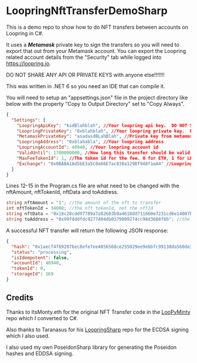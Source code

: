 # LoopringNftTransferDemoSharp
This is a demo repo to show how to do NFT transfers between accounts on Loopring in C#.

It uses a ***Metamask*** private key to sign the transfers so you will need to export that out from your Metamask account. You can export the Loopring related account details from the "Security" tab while logged into https://loopring.io. 

DO NOT SHARE ANY API OR PRIVATE KEYS with anyone else!!!!!!!

This was written in .NET 6 so you need an IDE that can compile it. 

You will need to setup an "appsettings.json" file in the project directory like below with the property "Copy to Output Directory" set to "Copy Always".

```json
{
  "Settings": {
    "LoopringApiKey": "ksdBlahblah", //Your loopring api key.  DO NOT SHARE THIS AT ALL.
    "LoopringPrivateKey": "0xblahblah", //Your loopring private key.  DO NOT SHARE THIS AT ALL.
    "MetamaskPrivateKey": "asadasdBLahBlah", //Private key from metamask. DO NOT SHARE THIS AT ALL.
    "LoopringAddress": "0xblahabla", //Your loopring address
    "LoopringAccountId": 40940, //Your loopring account id
    "ValidUntil": 1700000000, //How long this transfer should be valid for. Shouldn't have to change this value
    "MaxFeeTokenId": 1, //The token id for the fee. 0 for ETH, 1 for LRC
    "Exchange": "0x0BABA1Ad5bE3a5C0a66E7ac838a129Bf948f1eA4" //Loopring Exchange address
  }
}
```

Lines 12-15 in the Program.cs file are what need to be changed with the nftAmount, nftTokenId, nftData and toAddress.

```csharp
string nftAmount = "1"; //the amount of the nft to transfer
int nftTokenId = 34008; //the nft tokenId, not the nftId
string nftData = "0x18c28cdd97789a7a82603b9a4618dd711660e7231cd6e14087baa858de483e32"; //the nftData, not nftId
string toAddress = "0x99fdddfdc9277404db0379009274cc98d3688f8b"; //the Address to send it to
```

A successful NFT transfer will return the following JSON response:

```json
{
  "hash": "0x1aecf4f692076ec8efe7ee4856568ce255029ee9ebbfc99138da560de353e4ac",
  "status": "processing",
  "isIdempotent": false,
  "accountId": 40940,
  "tokenId": 0,
  "storageId": 169
}
```

## Credits
Thanks to ItsMonty.eth for the original NFT Transfer code in the [LooPyMinty](https://github.com/Montspy/LooPyMinty) repo which I converted to C#.

Also thanks to Taranasus for his [LoopringSharp](https://github.com/taranasus/LoopringSharp) repo for the ECDSA signing which I also used.

I also used my own PoseidonSharp library for generating the Poseidon hashes and EDDSA signing.
